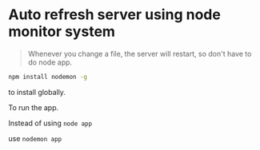 # Auto refresh server using node monitor system

> Whenever you change a file, the server will restart, so don't have to do node app.

```bash
npm install nodemon -g
```

to install globally.



To run the app.

Instead of using `node app`

use `nodemon app`